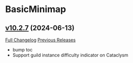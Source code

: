 # BasicMinimap

## [v10.2.7](https://github.com/funkydude/BasicMinimap/tree/v10.2.7) (2024-06-13)
[Full Changelog](https://github.com/funkydude/BasicMinimap/compare/v10.2.6...v10.2.7) [Previous Releases](https://github.com/funkydude/BasicMinimap/releases)

- bump toc  
- Support guild instance difficulty indicator on Cataclysm  
